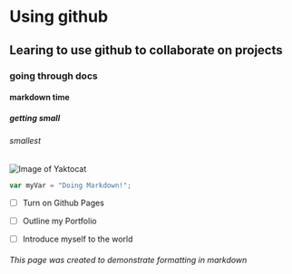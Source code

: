 # Using github
## Learing to use github to collaborate on projects
### going through docs
#### markdown time
##### getting small
###### smallest



![Image of Yaktocat](https://octodex.github.com/images/yaktocat.png)



``` javascript
var myVar = "Doing Markdown!";
```



- [ ] Turn on Github Pages
- [ ] Outline my Portfolio
- [ ] Introduce myself to the world












###### This page was created to demonstrate formatting in markdown
